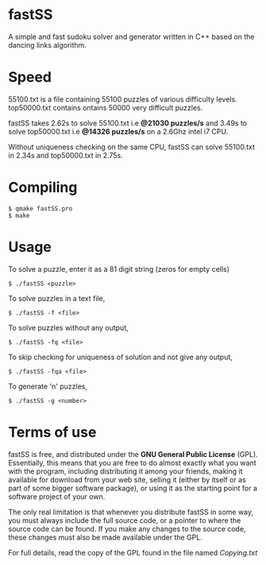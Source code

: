 fastSS
======

A simple and fast sudoku solver and generator written in C++ based on the dancing 
links algorithm.

Speed
=====

55100.txt is a file containing 55100 puzzles of 
various difficulty levels. top50000.txt contains
ontains 50000 very difficult puzzles.

fastSS takes 2.62s to solve 55100.txt i.e **@21030 puzzles/s**
     and 3.49s to solve top50000.txt i.e   **@14326 puzzles/s** on a 2.6Ghz intel i7 CPU.

Without uniqueness checking on the same CPU, fastSS can solve 55100.txt 
in 2.34s and top50000.txt in 2.75s. 

Compiling
=========

    $ qmake fastSS.pro
    $ make

Usage
=====

To solve a puzzle, enter it as a 81 digit string (zeros for empty cells)

    $ ./fastSS <puzzle>
    
To solve puzzles in a text file,

    $ ./fastSS -f <file>
    
To solve puzzles without any output,

    $ ./fastSS -fq <file>
    
To skip checking for uniqueness of solution and not give any output,

    $ ./fastSS -fqa <file>
    
To generate 'n' puzzles,

    $ ./fastSS -g <number>
    
    
Terms of use
============

fastSS is free, and distributed under the **GNU General Public License**
(GPL). Essentially, this means that you are free to do almost exactly
what you want with the program, including distributing it among your
friends, making it available for download from your web site, selling
it (either by itself or as part of some bigger software package), or
using it as the starting point for a software project of your own.

The only real limitation is that whenever you distribute fastSS in
some way, you must always include the full source code, or a pointer
to where the source code can be found. If you make any changes to the
source code, these changes must also be made available under the GPL.

For full details, read the copy of the GPL found in the file named
*Copying.txt*
